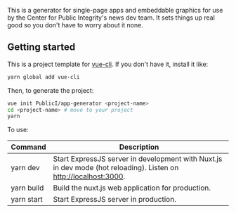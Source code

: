 This is a generator for single-page apps and embeddable graphics for use by the Center for Public Integrity's news dev team. It sets things up real good so you don't have to worry about it none.

## Getting started

This is a project template for [vue-cli](https://github.com/vuejs/vue-cli). If you don't have it, install it like:

```bash
yarn global add vue-cli
```

Then, to generate the project:

```bash
vue init PublicI/app-generator <project-name>
cd <project-name> # move to your project
yarn
```

To use:

| Command | Description |
|---------|-------------|
| yarn dev | Start ExpressJS server in development with Nuxt.js in dev mode (hot reloading). Listen on [http://localhost:3000](http://localhost:3000). |
| yarn build | Build the nuxt.js web application for production. |
| yarn start | Start ExpressJS server in production. |
